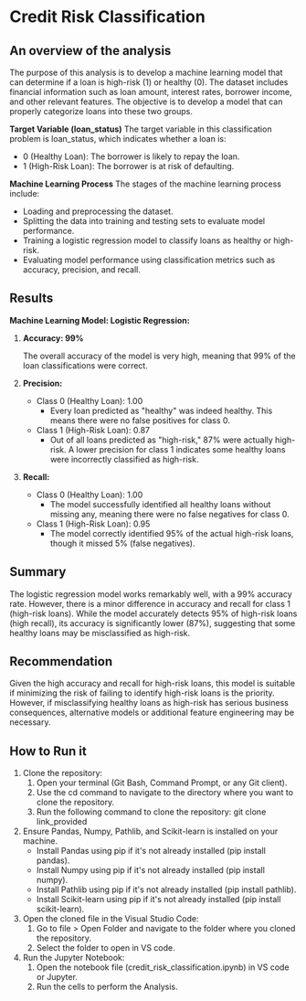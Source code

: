# Credit Risk Classification

## An overview of the analysis

The purpose of this analysis is to develop a machine learning model that can determine if a loan is high-risk (1) or healthy (0). The dataset includes financial information such as loan amount, interest rates, borrower income, and other relevant features. The objective is to develop a model that can properly categorize loans into these two groups.

**Target Variable (loan_status)**
The target variable in this classification problem is loan_status, which indicates whether a loan is:
  - 0 (Healthy Loan): The borrower is likely to repay the loan.
  - 1 (High-Risk Loan): The borrower is at risk of defaulting.

**Machine Learning Process**
The stages of the machine learning process include:
  - Loading and preprocessing the dataset.
  - Splitting the data into training and testing sets to evaluate model performance.
  - Training a logistic regression model to classify loans as healthy or high-risk.
  - Evaluating model performance using classification metrics such as accuracy, precision, and recall.

## Results
**Machine Learning Model: Logistic Regression:**
 1. **Accuracy: 99%**
 
    The overall accuracy of the model is very high, meaning that 99% of the loan classifications were correct.

 2. **Precision:**
    * Class 0 (Healthy Loan): 1.00
      * Every loan predicted as "healthy" was indeed healthy. This means there were no false positives for class 0.
    * Class 1 (High-Risk Loan): 0.87
      *  Out of all loans predicted as "high-risk," 87% were actually high-risk. A lower precision for class 1 indicates some healthy loans were incorrectly classified as high-risk.
 3. **Recall:**
    * Class 0 (Healthy Loan): 1.00
      * The model successfully identified all healthy loans without missing any, meaning there were no false negatives for class 0.
    * Class 1 (High-Risk Loan): 0.95
      * The model correctly identified 95% of the actual high-risk loans, though it missed 5% (false negatives).

## Summary
The logistic regression model works remarkably well, with a 99% accuracy rate. However, there is a minor difference in accuracy and recall for class 1 (high-risk loans). While the model accurately detects 95% of high-risk loans (high recall), its accuracy is significantly lower (87%), suggesting that some healthy loans may be misclassified as high-risk.

## Recommendation
Given the high accuracy and recall for high-risk loans, this model is suitable if minimizing the risk of failing to identify high-risk loans is the priority. However, if misclassifying healthy loans as high-risk has serious business consequences, alternative models or additional feature engineering may be necessary.

## How to Run it 
1. Clone the repository:
    1. Open your terminal (Git Bash, Command Prompt, or any Git client).
    2. Use the cd command to navigate to the directory where you want to clone the repository.
    3. Run the following command to clone the repository: git clone link_provided
2. Ensure Pandas, Numpy, Pathlib, and Scikit-learn is installed on your machine.
   - Install Pandas using pip if it's not already installed (pip install pandas).
   - Install Numpy using pip if it's not already installed (pip install numpy).
   - Install Pathlib using pip if it's not already installed (pip install pathlib).
   - Install Scikit-learn using pip if it's not already installed (pip install scikit-learn).
3. Open the cloned file in the Visual Studio Code:
   1. Go to file > Open Folder and navigate to the folder where you cloned the repository.
   2. Select the folder to open in VS code.
4. Run the Jupyter Notebook:
     1. Open the notebook file (credit_risk_classification.ipynb) in VS code or Jupyter.
     2. Run the cells to perform the Analysis.